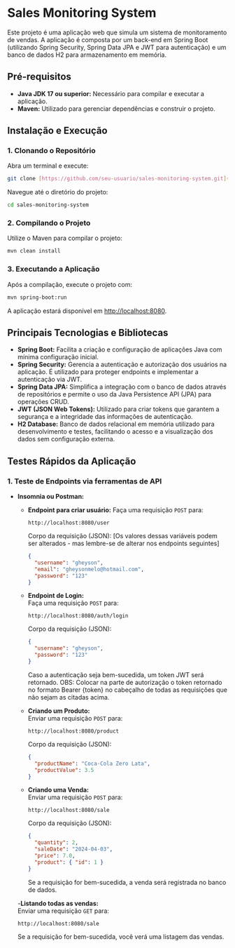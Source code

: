 # Sales Monitoring System

Este projeto é uma aplicação web que simula um sistema de monitoramento de vendas. A aplicação é composta por um back-end em Spring Boot (utilizando Spring Security, Spring Data JPA e JWT para autenticação) e um banco de dados H2 para armazenamento em memória.

## Pré-requisitos

- **Java JDK 17 ou superior:** Necessário para compilar e executar a aplicação.
- **Maven:** Utilizado para gerenciar dependências e construir o projeto.

## Instalação e Execução

### 1. Clonando o Repositório

Abra um terminal e execute:

```bash
git clone [https://github.com/seu-usuario/sales-monitoring-system.git](https://github.com/gheysonmelo/tc-bidweb.git)
```

Navegue até o diretório do projeto:

```bash
cd sales-monitoring-system
```

### 2. Compilando o Projeto

Utilize o Maven para compilar o projeto:

```bash
mvn clean install
```

### 3. Executando a Aplicação

Após a compilação, execute o projeto com:

```bash
mvn spring-boot:run
```

A aplicação estará disponível em [http://localhost:8080](http://localhost:8080).

## Principais Tecnologias e Bibliotecas

- **Spring Boot:** Facilita a criação e configuração de aplicações Java com mínima configuração inicial.
- **Spring Security:** Gerencia a autenticação e autorização dos usuários na aplicação. É utilizado para proteger endpoints e implementar a autenticação via JWT.
- **Spring Data JPA:** Simplifica a integração com o banco de dados através de repositórios e permite o uso da Java Persistence API (JPA) para operações CRUD.
- **JWT (JSON Web Tokens):** Utilizado para criar tokens que garantem a segurança e a integridade das informações de autenticação.
- **H2 Database:** Banco de dados relacional em memória utilizado para desenvolvimento e testes, facilitando o acesso e a visualização dos dados sem configuração externa.

## Testes Rápidos da Aplicação

### 1. Teste de Endpoints via ferramentas de API

- **Insomnia ou Postman:**

  - **Endpoint para criar usuário:**
    Faça uma requisição `POST` para:

    ```
    http://localhost:8080/user
    ```

    Corpo da requisição (JSON): [Os valores dessas variáveis podem ser alterados - mas lembre-se de alterar nos endpoints seguintes]

    ```json
    {
      "username": "gheyson",
      "email": "gheysonmelo@hotmail.com",
      "password": "123"
    }
    ```

  - **Endpoint de Login:**  
    Faça uma requisição `POST` para:

    ```
    http://localhost:8080/auth/login
    ```

    Corpo da requisição (JSON):

    ```json
    {
      "username": "gheyson",
      "password": "123"
    }
    ```

    Caso a autenticação seja bem-sucedida, um token JWT será retornado.
    OBS: Colocar na parte de autorização o token retornado no formato Bearer {token} no cabeçalho de todas as requisições que não sejam as citadas acima.

  - **Criando um Produto:**  
    Enviar uma requisição `POST` para:

    ```
    http://localhost:8080/product
    ```

    Corpo da requisição (JSON):

    ```json
    {
      "productName": "Coca-Cola Zero Lata",
      "productValue": 3.5
    }
    ```

  - **Criando uma Venda:**  
    Enviar uma requisição `POST` para:

    ```
    http://localhost:8080/sale
    ```

    Corpo da requisição (JSON):

    ```json
    {
      "quantity": 2,
      "saleDate": "2024-04-03",
      "price": 7.0,
      "product": { "id": 1 }
    }
    ```

    Se a requisição for bem-sucedida, a venda será registrada no banco de dados.

  -**Listando todas as vendas:**  
   Enviar uma requisição `GET` para:

  ```
  http://localhost:8080/sale
  ```

  Se a requisição for bem-sucedida, você verá uma listagem das vendas.
